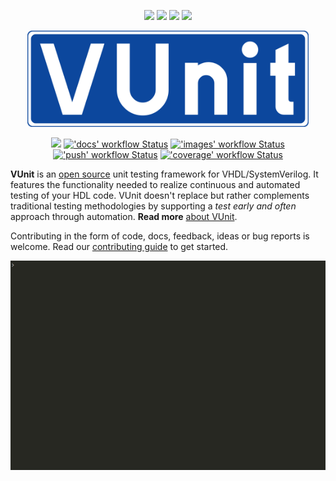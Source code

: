<p align="center">
  <a title="PyPI vunit_hdl"
     href="https://pypi.org/project/vunit-hdl/"
  ><img src="https://img.shields.io/pypi/v/vunit_hdl?longCache=true&style=flat-square&label=PyPI&logo=PyPI&logoColor=FFF"
  /></a><!--
  -->
  <a title="vunit.github.io"
     href="http://vunit.github.io"
  ><img src="https://img.shields.io/website.svg?label=vunit.github.io&longCache=true&style=flat-square&url=http%3A%2F%2Fvunit.github.io%2Findex.html"
  /></a><!--
  -->
  <a title="Join the chat at https://gitter.im/VUnit/vunit"
     href="https://gitter.im/VUnit/vunit"
  ><img src="https://img.shields.io/gitter/room/VUnit/vunit.svg?longCache=true&style=flat-square&logo=gitter&logoColor=fff&color=4db797"
  /></a><!--
  -->
  <a title="@VUnitFramework"
     href="https://www.twitter.com/VUnitFramework"
  ><img src="https://img.shields.io/twitter/follow/VUnitFramework.svg?longCache=true&style=flat-square&color=1DA1F2&label=%40VUnitFramework&logo=twitter&logoColor=fff"
  /></a>
</p>

<p align="center">
  <a href="http://vunit.github.io"><img width="450px" src="docs/_static/VUnit_banner.png"/></a>
</p>

<p align="center">
  <a title="Commits since latest release"
     href="https://github.com/VUnit/vunit/releases"
  ><img src="https://img.shields.io/github/commits-since/VUnit/vunit/latest.svg?longCache=true&style=flat-square&logo=git&logoColor=fff"
  /></a><!--
  -->
  <a title="'docs' workflow Status"
     href="https://github.com/VUnit/vunit/actions?query=workflow%3Adocs"
  ><img alt="'docs' workflow Status" src="https://img.shields.io/github/workflow/status/VUnit/vunit/docs/master?longCache=true&style=flat-square&label=docs&logo=GitHub%20Actions&logoColor=fff"
  /></a><!--
  -->
  <a title="'images' workflow Status"
     href="https://github.com/VUnit/vunit/actions?query=workflow%3Aimages"
  ><img alt="'images' workflow Status" src="https://img.shields.io/github/workflow/status/VUnit/vunit/images/master?longCache=true&style=flat-square&label=imgs&logo=GitHub%20Actions&logoColor=fff"
  /></a><!--
  -->
  <a title="'push' workflow Status"
     href="https://github.com/VUnit/vunit/actions?query=workflow%3Apush"
  ><img alt="'push' workflow Status" src="https://img.shields.io/github/workflow/status/VUnit/vunit/push/master?longCache=true&style=flat-square&label=push&logo=GitHub%20Actions&logoColor=fff"
  /></a><!--
  -->
  <a title="'coverage' workflow Status"
     href="https://github.com/VUnit/vunit/actions?query=workflow%3Acoverage"
  ><img alt="'coverage' workflow Status" src="https://img.shields.io/github/workflow/status/VUnit/vunit/coverage/master?longCache=true&style=flat-square&label=coverage&logo=GitHub%20Actions&logoColor=fff"
  /></a>
</p>

**VUnit** is an [open source](LICENSE.rst) unit testing framework for VHDL/SystemVerilog. It features the functionality
needed to realize continuous and automated testing of your HDL code. VUnit doesn't replace but rather complements
traditional testing methodologies by supporting a *test early and often* approach through automation.
**Read more** [about VUnit](http://vunit.github.io/about.html).

Contributing in the form of code, docs, feedback, ideas or bug reports is welcome.
Read our [contributing guide](https://vunit.github.io/contributing.html) to get started.

<p align="center">
  <a href="http://vunit.github.io"><img width="550px" src="docs/_static/vunit_demo.gif"/></a>
</p>
